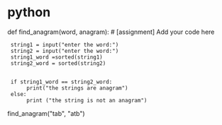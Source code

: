 # python
def find_anagram(word, anagram):
    # [assignment] Add your code here

     string1 = input("enter the word:")
     string2 = input("enter the word:")
     string1_word =sorted(string1)
     string2_word = sorted(string2)
    
  
     if string1_word == string2_word:
          print("the strings are anagram")
     else:
          print ("the string is not an anagram")

find_anagram("tab", "atb")
